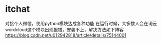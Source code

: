 # itchat
对接个人微信，使用python模块达成各种功能
在运行时候，大多数人会在词云wordcloud这个模块出现报错，安装不上，解决方法如下博客
https://blog.csdn.net/u012942818/article/details/75144001
